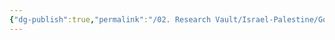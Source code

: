 ```yaml
---
{"dg-publish":true,"permalink":"/02. Research Vault/Israel-Palestine/Governments/Palestinian Liberation Front/","created":"2025-08-28T00:43:37.506-04:00","updated":"2025-08-28T00:44:04.041-04:00"}
---
```


